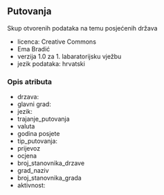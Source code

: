 ## Putovanja

Skup otvorenih podataka na temu posjećenih država

- licenca: Creative Commons 
- Ema Bradić
- verzija 1.0 za 1. labaratorijsku vježbu
- jezik podataka: hrvatski

### Opis atributa

- drzava:
- glavni grad:
- jezik:
- trajanje_putovanja
- valuta
- godina posjete
- tip_putovanja:
- prijevoz
- ocjena
- broj_stanovnika_drzave
- grad_naziv
- broj_stanovnika_grada
- aktivnost:
